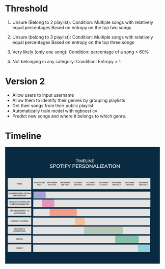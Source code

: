 # Threshold #

1. Unsure (Belong to 2 playlist):
    Condition: Multiple songs with relatively equal percentages
                Based on entropy on the top two songs
    
2. Unsure (belong to 3 playlist):
    Condition: Multiple songs with relatively equal percentages
               Based on entropy on the top three songs

3. Very likely (only one song): 
    Condition: percentage of a song > 60%
    
4. Not belonging in any category:
    Condition: Entropy > 1
   
    
    
# Version 2 #

- Allow users to input username
- Allow them to identify their genres by grouping playlists
- Get their songs from their public playlist
- Automatically train model with xgboost cv
- Predict new songs and where it belongs to which genre.


# Timeline #

![Planner](misc/planning_1.0.png)
